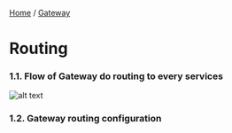 [Home](https://github.com/springboot-microservices-project/) /
[Gateway](https://github.com/springboot-microservices-project/.github/blob/main/profile/page/gateway-service/readme.md)

# Routing

### 1.1. Flow of Gateway do routing to every services
![alt text](https://github.com/springboot-microservices-project/.github/blob/main/profile/page/gateway-service/image/gateway-gateway-routing-flow.png?raw=false)


### 1.2. Gateway routing configuration




